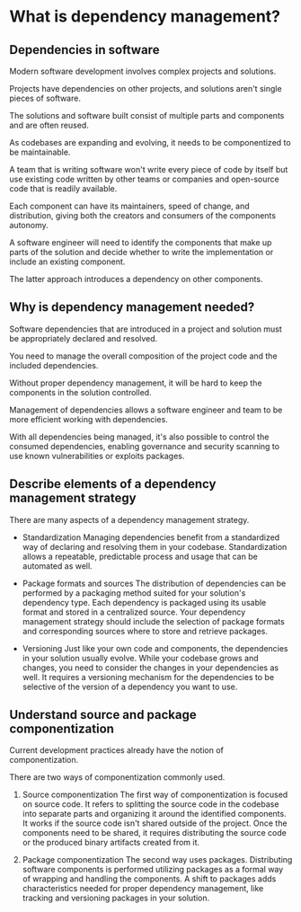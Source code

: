 # What is dependency management?

## Dependencies in software

Modern software development involves complex projects and solutions.

Projects have dependencies on other projects, and solutions aren't single pieces of software.

The solutions and software built consist of multiple parts and components and are often reused.

As codebases are expanding and evolving, it needs to be componentized to be maintainable.

A team that is writing software won't write every piece of code by itself but use existing code written by other teams or companies and open-source code that is readily available.

Each component can have its maintainers, speed of change, and distribution, giving both the creators and consumers of the components autonomy.

A software engineer will need to identify the components that make up parts of the solution and decide whether to write the implementation or include an existing component.

The latter approach introduces a dependency on other components.

## Why is dependency management needed?

Software dependencies that are introduced in a project and solution must be appropriately declared and resolved.

You need to manage the overall composition of the project code and the included dependencies.

Without proper dependency management, it will be hard to keep the components in the solution controlled.

Management of dependencies allows a software engineer and team to be more efficient working with dependencies.

With all dependencies being managed, it's also possible to control the consumed dependencies, enabling governance and security scanning to use known vulnerabilities or exploits packages.

## Describe elements of a dependency management strategy

There are many aspects of a dependency management strategy.

- Standardization Managing dependencies benefit from a standardized way of declaring and resolving them in your codebase.
Standardization allows a repeatable, predictable process and usage that can be automated as well.

- Package formats and sources The distribution of dependencies can be performed by a packaging method suited for your solution's dependency type.
Each dependency is packaged using its usable format and stored in a centralized source.
Your dependency management strategy should include the selection of package formats and corresponding sources where to store and retrieve packages.

- Versioning Just like your own code and components, the dependencies in your solution usually evolve.
While your codebase grows and changes, you need to consider the changes in your dependencies as well.
It requires a versioning mechanism for the dependencies to be selective of the version of a dependency you want to use.

## Understand source and package componentization

Current development practices already have the notion of componentization.

There are two ways of componentization commonly used.

1. Source componentization The first way of componentization is focused on source code. It refers to splitting the source code in the codebase into separate parts and organizing it around the identified components.
It works if the source code isn't shared outside of the project. Once the components need to be shared, it requires distributing the source code or the produced binary artifacts created from it.

2. Package componentization The second way uses packages. Distributing software components is performed utilizing packages as a formal way of wrapping and handling the components.
A shift to packages adds characteristics needed for proper dependency management, like tracking and versioning packages in your solution.